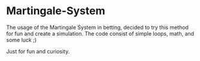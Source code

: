 # Martingale-System
The usage of the Martingale System in betting, decided to try this method for fun and create a simulation. The code consist of simple loops, math, and some luck ;)

Just for fun and curiosity.
